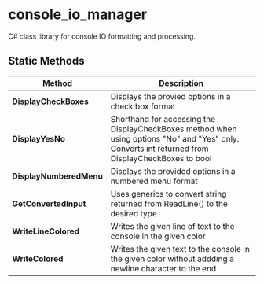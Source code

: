 # console_io_manager

C# class library for console IO formatting and processing.

## Static Methods

| Method | Description |
| --- | --- |
| **DisplayCheckBoxes** | Displays the provied options in a check box format |
| **DisplayYesNo** | Shorthand for accessing the DisplayCheckBoxes method when using options "No" and "Yes" only. Converts int returned from DisplayCheckBoxes to bool
| **DisplayNumberedMenu** | Displays the provided options in a numbered menu format |
| **GetConvertedInput** | Uses generics to convert string returned from ReadLine() to the desired type |
| **WriteLineColored** | Writes the given line of text to the console in the given color |
| **WriteColored** | Writes the given text to the console in the given color without addding a newline character to the end |